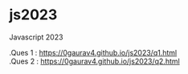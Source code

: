 # js2023
 Javascript 2023

.Ques 1   : https://0gaurav4.github.io/js2023/q1.html   
.Ques 2   : https://0gaurav4.github.io/js2023/q2.html
